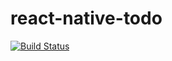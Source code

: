 # react-native-todo

[![Build Status](https://travis-ci.org/piu130/react-native-todo.svg?branch=master)](https://travis-ci.org/piu130/react-native-todo)
